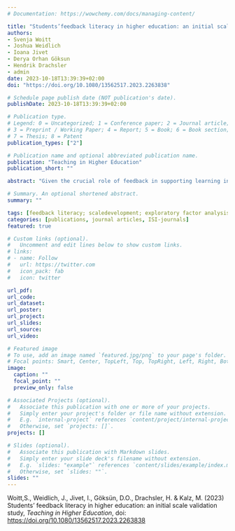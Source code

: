 ```yaml
---
# Documentation: https://wowchemy.com/docs/managing-content/

title: "Students’feedback literacy in higher education: an initial scale validation study"
authors:
- Svenja Woitt
- Joshua Weidlich
- Ioana Jivet
- Derya Orhan Göksun
- Hendrik Drachsler
- admin
date: 2023-10-18T13:39:39+02:00
doi: "https://doi.org/10.1080/13562517.2023.2263838"

# Schedule page publish date (NOT publication's date).
publishDate: 2023-10-18T13:39:39+02:00

# Publication type.
# Legend: 0 = Uncategorized; 1 = Conference paper; 2 = Journal article;
# 3 = Preprint / Working Paper; 4 = Report; 5 = Book; 6 = Book section;
# 7 = Thesis; 8 = Patent
publication_types: ["2"]

# Publication name and optional abbreviated publication name.
publication: "Teaching in Higher Education"
publication_short: ""

abstract: "Given the crucial role of feedback in supporting learning in higher education,  understanding  the  factors  influencing  feedback effectiveness is imperative. Student feedback literacy, that is, the set of attitudes and abilities to make sense of and utilize feedback  is  therefore  considered  a  key  concept.  Rigorous investigations of feedback literacy require psychometrically sound measurement. To this end, the present paper reports on the development and initial validation (N= 221) of a self-report instrument. Grounded in the conceptual literature and building on previous scale validation efforts, an initial overinclusive itempool is generated. Exploratory factor analysis and the Rasch measurement model yield adequate psychometric properties of an initial scale measuring two dimensions: feedback attitudes and feedback practices with a total of 21 items. We further provide evidence for criterion-related validity. Findings are discussed in light of the emerging feedback literacy literature and avenues for further improvement of the scale are reported."

# Summary. An optional shortened abstract.
summary: ""

tags: [feedback literacy; scaledevelopment; exploratory factor analysis; Rasch analysis; higher education]
categories: [publications, journal articles, ISI-journals]
featured: true

# Custom links (optional).
#   Uncomment and edit lines below to show custom links.
# links:
# - name: Follow
#   url: https://twitter.com
#   icon_pack: fab
#   icon: twitter

url_pdf:
url_code:
url_dataset:
url_poster:
url_project:
url_slides:
url_source:
url_video:

# Featured image
# To use, add an image named `featured.jpg/png` to your page's folder. 
# Focal points: Smart, Center, TopLeft, Top, TopRight, Left, Right, BottomLeft, Bottom, BottomRight.
image:
  caption: ""
  focal_point: ""
  preview_only: false

# Associated Projects (optional).
#   Associate this publication with one or more of your projects.
#   Simply enter your project's folder or file name without extension.
#   E.g. `internal-project` references `content/project/internal-project/index.md`.
#   Otherwise, set `projects: []`.
projects: []

# Slides (optional).
#   Associate this publication with Markdown slides.
#   Simply enter your slide deck's filename without extension.
#   E.g. `slides: "example"` references `content/slides/example/index.md`.
#   Otherwise, set `slides: ""`.
slides: ""
---
```

Woitt,S., Weidlich, J., Jivet, I., Göksün, D.O., Drachsler, H. & Kalz, M. (2023) Students’ feedback literacy in higher education: an initial scale validation study, *Teaching in Higher Education*, doi: https://doi.org/10.1080/13562517.2023.2263838